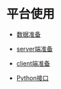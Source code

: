 # 平台使用



   * [数据准备](./section1.md)

   * [server端准备](./section2.md)

   * [client端准备](./section3.md)

   * [Python接口](./section4.md)



